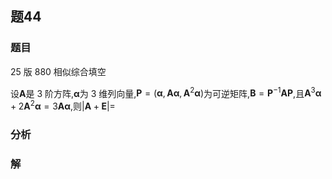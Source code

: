 ## 题44
### 题目
25 版 880 相似综合填空

设$\mathbf{A}$是 3 阶方阵,$\mathbf{\alpha }$为 3 维列向量,$\mathbf{P} = ( {\mathbf{\alpha },\mathbf{A}\mathbf{\alpha },{\mathbf{A}}^{2}\mathbf{\alpha }})$为可逆矩阵,$\mathbf{B} = {\mathbf{P}}^{-1}\mathbf{A}\mathbf{P}$,且${\mathbf{A}}^{3}\mathbf{\alpha } + 2{\mathbf{A}}^{2}\mathbf{\alpha } = 3\mathbf{A}\mathbf{\alpha }$,则$| {\mathbf{A} + \mathbf{E}}|  =$
### 分析

### 解